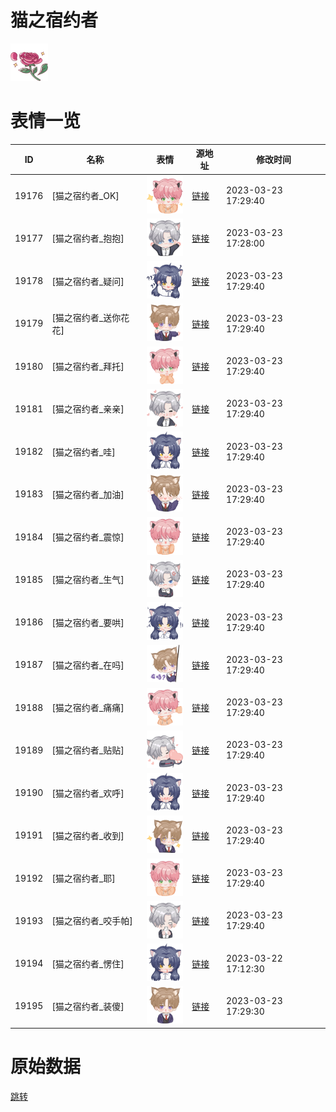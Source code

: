 # 猫之宿约者

<img src="./cover.png" height="60" alt="cover" />

# 表情一览

|ID|名称|表情|源地址|修改时间|
|----|----|----|----|----|
|19176|[猫之宿约者_OK]|<img src="./pic/019176_%5B猫之宿约者_OK%5D.png" height="60" alt="OK"/>|[链接](https://i0.hdslb.com/bfs/garb/1a711d54a7ea8d30504d0e855b658ff2a206cd72.png)|2023-03-23 17:29:40|
|19177|[猫之宿约者_抱抱]|<img src="./pic/019177_%5B猫之宿约者_抱抱%5D.png" height="60" alt="抱抱"/>|[链接](https://i0.hdslb.com/bfs/garb/2987119d45549834254f0ee236fd34f6272e9064.png)|2023-03-23 17:28:00|
|19178|[猫之宿约者_疑问]|<img src="./pic/019178_%5B猫之宿约者_疑问%5D.png" height="60" alt="疑问"/>|[链接](https://i0.hdslb.com/bfs/garb/b6699eea152b29f7f16a83e4fa1a500504513fbf.png)|2023-03-23 17:29:40|
|19179|[猫之宿约者_送你花花]|<img src="./pic/019179_%5B猫之宿约者_送你花花%5D.png" height="60" alt="送你花花"/>|[链接](https://i0.hdslb.com/bfs/garb/3fa523d5b306455bf50b43661fb2b8abfa05e97c.png)|2023-03-23 17:29:40|
|19180|[猫之宿约者_拜托]|<img src="./pic/019180_%5B猫之宿约者_拜托%5D.png" height="60" alt="拜托"/>|[链接](https://i0.hdslb.com/bfs/garb/730998fc53eeea705d82e29f4817b7cc4cf52850.png)|2023-03-23 17:29:40|
|19181|[猫之宿约者_亲亲]|<img src="./pic/019181_%5B猫之宿约者_亲亲%5D.png" height="60" alt="亲亲"/>|[链接](https://i0.hdslb.com/bfs/garb/f83a14d62ee39474446b34215f5470ce3315b8c8.png)|2023-03-23 17:29:40|
|19182|[猫之宿约者_哇]|<img src="./pic/019182_%5B猫之宿约者_哇%5D.png" height="60" alt="哇"/>|[链接](https://i0.hdslb.com/bfs/garb/d62ac1fa77a03d52981d13a89339761cc97f8a42.png)|2023-03-23 17:29:40|
|19183|[猫之宿约者_加油]|<img src="./pic/019183_%5B猫之宿约者_加油%5D.png" height="60" alt="加油"/>|[链接](https://i0.hdslb.com/bfs/garb/edb7aaa22544aa96da3740436424244d4a1fc04e.png)|2023-03-23 17:29:40|
|19184|[猫之宿约者_震惊]|<img src="./pic/019184_%5B猫之宿约者_震惊%5D.png" height="60" alt="震惊"/>|[链接](https://i0.hdslb.com/bfs/garb/ae175d108d06c0862ab1e53da070718797c54d70.png)|2023-03-23 17:29:40|
|19185|[猫之宿约者_生气]|<img src="./pic/019185_%5B猫之宿约者_生气%5D.png" height="60" alt="生气"/>|[链接](https://i0.hdslb.com/bfs/garb/c605bcf8953e8e7e5a03cb44ee5a66a1a0e17bde.png)|2023-03-23 17:29:40|
|19186|[猫之宿约者_要哄]|<img src="./pic/019186_%5B猫之宿约者_要哄%5D.png" height="60" alt="要哄"/>|[链接](https://i0.hdslb.com/bfs/garb/df84e98db403e5a6bac8dd0dcea19ed767f1eba8.png)|2023-03-23 17:29:40|
|19187|[猫之宿约者_在吗]|<img src="./pic/019187_%5B猫之宿约者_在吗%5D.png" height="60" alt="在吗"/>|[链接](https://i0.hdslb.com/bfs/garb/d04ffa9434ceecd0dcabafa0dd8806f8be6ae785.png)|2023-03-23 17:29:40|
|19188|[猫之宿约者_痛痛]|<img src="./pic/019188_%5B猫之宿约者_痛痛%5D.png" height="60" alt="痛痛"/>|[链接](https://i0.hdslb.com/bfs/garb/dd4927dabb9985045e85f69008f52d29f57835f7.png)|2023-03-23 17:29:40|
|19189|[猫之宿约者_贴贴]|<img src="./pic/019189_%5B猫之宿约者_贴贴%5D.png" height="60" alt="贴贴"/>|[链接](https://i0.hdslb.com/bfs/garb/14e22ae31c27945de7a98f94b3d182498c54ad8a.png)|2023-03-23 17:29:40|
|19190|[猫之宿约者_欢呼]|<img src="./pic/019190_%5B猫之宿约者_欢呼%5D.png" height="60" alt="欢呼"/>|[链接](https://i0.hdslb.com/bfs/garb/41e6143e9894999680b93bba304297a81484ba6c.png)|2023-03-23 17:29:40|
|19191|[猫之宿约者_收到]|<img src="./pic/019191_%5B猫之宿约者_收到%5D.png" height="60" alt="收到"/>|[链接](https://i0.hdslb.com/bfs/garb/7a15829faa75efe2a2fc40712b106f671af98f71.png)|2023-03-23 17:29:40|
|19192|[猫之宿约者_耶]|<img src="./pic/019192_%5B猫之宿约者_耶%5D.png" height="60" alt="耶"/>|[链接](https://i0.hdslb.com/bfs/garb/7285bca2b5e7ec1f770b96f3846e24df95d67487.png)|2023-03-23 17:29:40|
|19193|[猫之宿约者_咬手帕]|<img src="./pic/019193_%5B猫之宿约者_咬手帕%5D.png" height="60" alt="咬手帕"/>|[链接](https://i0.hdslb.com/bfs/garb/d62fc31cb39549051e4a111e61f62e666da09ad5.png)|2023-03-23 17:29:40|
|19194|[猫之宿约者_愣住]|<img src="./pic/019194_%5B猫之宿约者_愣住%5D.png" height="60" alt="愣住"/>|[链接](https://i0.hdslb.com/bfs/garb/3b09ac3e0e1ab82ad2700447737d5ce4081915d0.png)|2023-03-22 17:12:30|
|19195|[猫之宿约者_装傻]|<img src="./pic/019195_%5B猫之宿约者_装傻%5D.png" height="60" alt="装傻"/>|[链接](https://i0.hdslb.com/bfs/garb/0f3e17c1c69776f54ad004cd8d51c542eaa5d11e.png)|2023-03-23 17:29:30|

# 原始数据

[跳转](./raw.json)

